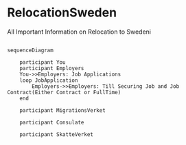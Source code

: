 # RelocationSweden
All Important Information on Relocation to Swedeni

```mermaid

sequenceDiagram

	participant You
	participant Employers
	You->>Employers: Job Applications
	loop JobApplication
		Employers->>Employers: Till Securing Job and Job Contract(Either Contract or FullTime) 
	end
	
	participant MigrationsVerket
	
	participant Consulate
	
	participant SkatteVerket
